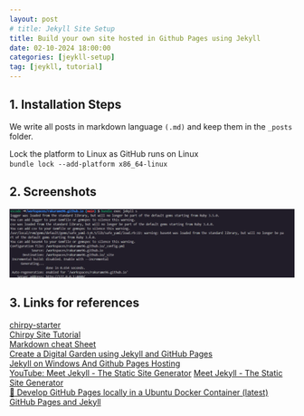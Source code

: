 ```yaml
---
layout: post
# title: Jekyll Site Setup
title: Build your own site hosted in Github Pages using Jekyll
date: 02-10-2024 18:00:00
categories: [jeykll-setup]
tag: [jeykll, tutorial]
---
```


<!-- # Build your own site hosted in Github using Jekyll -->

## 1. Installation Steps
We write all posts in markdown language `(.md)` and keep them in the `_posts` folder.

Lock the platform to Linux as GitHub runs on Linux\
`
bundle lock --add-platform x86_64-linux
`
## 2. Screenshots
![bundle exec jekyll s](/assets/images/bundle-command.png)

## 3. Links for references
[chirpy-starter](https://github.com/cotes2020/chirpy-starter)\
[Chirpy Site Tutorial](https://chirpy.cotes.page/)\
[Markdown cheat Sheet](https://www.markdownguide.org/cheat-sheet/)\
[Create a Digital Garden using Jekyll and GitHub Pages](https://www.youtube.com/watch?v=fX8d3SgdTbo)\
[Jekyll on Windows And Github Pages Hosting](https://www.youtube.com/watch?v=mJ8B-tH5S9g)\
[YouTube: Meet Jekyll - The Static Site Generator](https://www.youtube.com/watch?v=F8iOU1ci19Q)
[Meet Jekyll - The Static Site Generator](https://technotim.live/posts/jekyll-docs-site/)\
[🎉 Develop GitHub Pages locally in a Ubuntu Docker Container (latest)](https://www.youtube.com/watch?v=zijOXpZzdvs&list=PLWzwUIYZpnJuT0sH4BN56P5oWTdHJiTNq&index=3&t=14s)\
[GitHub Pages and Jekyll](https://www.youtube.com/playlist?list=PLWzwUIYZpnJuT0sH4BN56P5oWTdHJiTNq)
